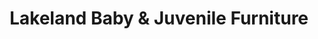 ---
title: "Lakeland Baby & Juvenile Furniture"
url: /wayne/lakeland-baby-and-juvenile-furniture/
shop: furniture
---